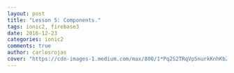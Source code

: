 ```yaml
---
layout: post
title: "Lesson 5: Components."
tags: ionic2, firebase3
date: 2016-12-23
categories: ionic2
comments: true
author: carlosrojas
cover: "https://cdn-images-1.medium.com/max/800/1*Pq2S2TRqVpSnurkKnhKbZw.png"
---
```


